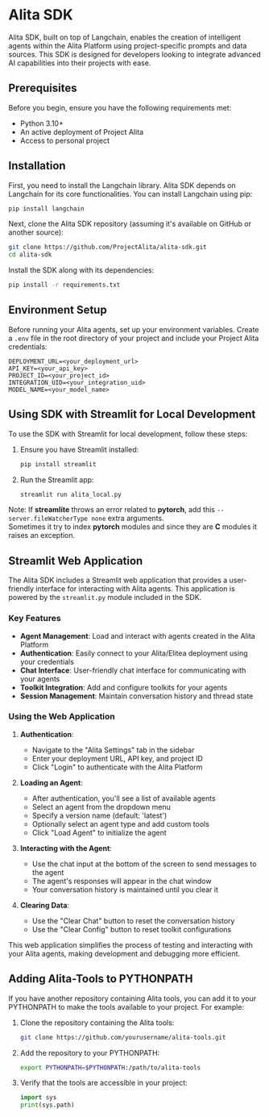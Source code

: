 Alita SDK
=========

Alita SDK, built on top of Langchain, enables the creation of intelligent agents within the Alita Platform using project-specific prompts and data sources. This SDK is designed for developers looking to integrate advanced AI capabilities into their projects with ease.

Prerequisites
-------------

Before you begin, ensure you have the following requirements met:

*   Python 3.10+
*   An active deployment of Project Alita
*   Access to personal project

Installation
------------

First, you need to install the Langchain library. Alita SDK depends on Langchain for its core functionalities. You can install Langchain using pip:

```bash
pip install langchain
```

Next, clone the Alita SDK repository (assuming it's available on GitHub or another source):

```bash
git clone https://github.com/ProjectAlita/alita-sdk.git
cd alita-sdk
```

Install the SDK along with its dependencies:

```bash
pip install -r requirements.txt
```

Environment Setup
-----------------

Before running your Alita agents, set up your environment variables. Create a `.env` file in the root directory of your project and include your Project Alita credentials:

```.env
DEPLOYMENT_URL=<your_deployment_url>
API_KEY=<your_api_key>
PROJECT_ID=<your_project_id>
INTEGRATION_UID=<your_integration_uid>
MODEL_NAME=<your_model_name>
```


Using SDK with Streamlit for Local Development
----------------------------------------------

To use the SDK with Streamlit for local development, follow these steps:

1. Ensure you have Streamlit installed:
    ```bash
    pip install streamlit
    ```

2. Run the Streamlit app:
    ```bash
    streamlit run alita_local.py
    ```

Note: If **streamlite** throws an error related to **pytorch**, add this `--server.fileWatcherType none` extra arguments.   
Sometimes it try to index **pytorch** modules and since they are **C** modules it raises an exception. 

Streamlit Web Application
------------------------

The Alita SDK includes a Streamlit web application that provides a user-friendly interface for interacting with Alita agents. This application is powered by the `streamlit.py` module included in the SDK.

### Key Features

- **Agent Management**: Load and interact with agents created in the Alita Platform
- **Authentication**: Easily connect to your Alita/Elitea deployment using your credentials
- **Chat Interface**: User-friendly chat interface for communicating with your agents
- **Toolkit Integration**: Add and configure toolkits for your agents
- **Session Management**: Maintain conversation history and thread state

### Using the Web Application

1. **Authentication**:
   - Navigate to the "Alita Settings" tab in the sidebar
   - Enter your deployment URL, API key, and project ID
   - Click "Login" to authenticate with the Alita Platform

2. **Loading an Agent**:
   - After authentication, you'll see a list of available agents
   - Select an agent from the dropdown menu
   - Specify a version name (default: 'latest')
   - Optionally select an agent type and add custom tools
   - Click "Load Agent" to initialize the agent

3. **Interacting with the Agent**:
   - Use the chat input at the bottom of the screen to send messages to the agent
   - The agent's responses will appear in the chat window
   - Your conversation history is maintained until you clear it

4. **Clearing Data**:
   - Use the "Clear Chat" button to reset the conversation history
   - Use the "Clear Config" button to reset toolkit configurations

This web application simplifies the process of testing and interacting with your Alita agents, making development and debugging more efficient.

Adding Alita-Tools to PYTHONPATH
--------------------------------

If you have another repository containing Alita tools, you can add it to your PYTHONPATH to make the tools available to your project. For example:

1. Clone the repository containing the Alita tools:
    ```bash
    git clone https://github.com/yourusername/alita-tools.git
    ```

2. Add the repository to your PYTHONPATH:
    ```bash
    export PYTHONPATH=$PYTHONPATH:/path/to/alita-tools
    ```

3. Verify that the tools are accessible in your project:
    ```python
    import sys
    print(sys.path)
    ```
